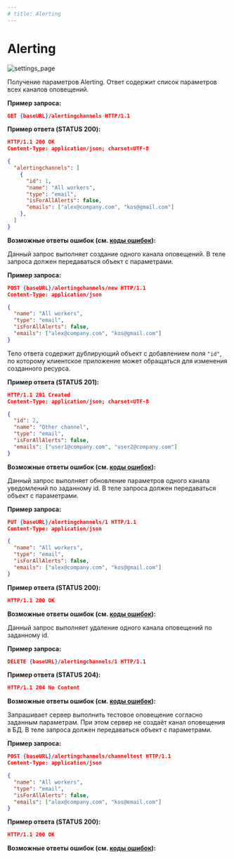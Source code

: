 ```yaml
---
# title: Alerting
---
```

# Alerting

![settings_page](/images/settings_page/alerting.png)

<req method="get" path="/alertingchannels" isArrow>

Получение параметров Alerting. Ответ содержит список параметров всех каналов оповещений.

**Пример запроса:**

```json
GET {baseURL}/alertingchannels HTTP/1.1
```

**Пример ответа (STATUS 200):**

```json
HTTP/1.1 200 OK
Content-Type: application/json; charset=UTF-8

{
  "alertingchannels": [
    {
      "id": 1,
      "name": "All workers",
      "type": "email",
      "isForAllAlerts": false,
      "emails": ["alex@company.com", "kos@gmail.com"]
    },
  ]
}
```

**Возможные ответы ошибок (см. [коды ошибок](/api/v1/errors.html)):**

</req>

<!-- ********************************************************************************************** 

-->
<req method="post" path="/alertingchannels/new" isArrow>

Данный запрос выполняет создание одного канала оповещений.
В теле запроса должен передаваться объект с параметрами.

**Пример запроса:**

```json
POST {baseURL}/alertingchannels/new HTTP/1.1
Content-Type: application/json

{
  "name": "All workers",
  "type": "email",
  "isForAllAlerts": false,
  "emails": ["alex@company.com", "kos@gmail.com"]
}
```

Тело ответа содержит дублирующий объект с добавлением поля `"id"`, по которому клиентское приложение может обращаться для изменения созданного ресурса.

**Пример ответа (STATUS 201):**

```json
HTTP/1.1 201 Created
Content-Type: application/json; charset=UTF-8

{
  "id": 2,
  "name": "Other channel",
  "type": "email",
  "isForAllAlerts": false,
  "emails": ["user1@company.com", "user2@company.com"]
}
```

**Возможные ответы ошибок (см. [коды ошибок](/api/v1/errors.html)):**

</req>

<!-- **********************************************************************************************

-->
<req method="put" path="/alertingchannels/{id}" isArrow>

Данный запрос выполняет обновление параметров одного канала уведомлений по заданному id.
В теле запроса должен передаваться объект с параметрами.

**Пример запроса:**

```json
PUT {baseURL}/alertingchannels/1 HTTP/1.1
Content-Type: application/json

{
  "name": "All workers",
  "type": "email",
  "isForAllAlerts": false,
  "emails": ["alex@company.com", "kos@gmail.com"]
}
```

**Пример ответа (STATUS 200):**

```json
HTTP/1.1 200 OK
```

**Возможные ответы ошибок (см. [коды ошибок](/api/v1/errors.html)):**

</req>

<!-- ********************************************************************************************** 

-->
<req method="delete" path="/alertingchannels/{id}" isArrow>

Данный запрос выполняет удаление одного канала оповещений по заданному id.

**Пример запроса:**

```json
DELETE {baseURL}/alertingchannels/1 HTTP/1.1
```

**Пример ответа (STATUS 204):**

```json
HTTP/1.1 204 No Content
```

**Возможные ответы ошибок (см. [коды ошибок](/api/v1/errors.html)):**

</req>

<!-- ********************************************************************************************** 

-->
<req method="post" path="/alertingchannels/channeltest" isArrow>

Запрашивает сервер выполнить тестовое оповещение согласно заданным параметрам. При этом сервер не создаёт канал оповещения в БД.
В теле запроса должен передаваться объект с параметрами.

**Пример запроса:**

```json
POST {baseURL}/alertingchannels/channeltest HTTP/1.1
Content-Type: application/json

{
  "name": "All workers",
  "type": "email",
  "isForAllAlerts": false,
  "emails": ["alex@company.com", "kos@email.com"]
}
```

**Пример ответа (STATUS 200):**

```json
HTTP/1.1 200 OK
```

**Возможные ответы ошибок (см. [коды ошибок](/api/v1/errors.html)):**

</req>